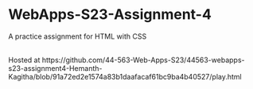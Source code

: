 # WebApps-S23-Assignment-4
A practice assignment for HTML with CSS

<br>
Hosted at https://github.com/44-563-Web-Apps-S23/44563-webapps-s23-assignment4-Hemanth-Kagitha/blob/91a72ed2e1574a83b1daafacaf61bc9ba4b40527/play.html